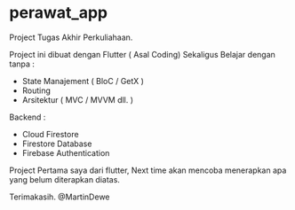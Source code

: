 # perawat_app

Project Tugas Akhir Perkuliahaan.

Project ini dibuat dengan Flutter ( Asal Coding) Sekaligus Belajar dengan tanpa :
- State Manajement ( BloC / GetX )
- Routing
- Arsitektur ( MVC / MVVM dll. )

Backend :
- Cloud Firestore
- Firestore Database
- Firebase Authentication

Project Pertama saya dari flutter, Next time akan mencoba menerapkan apa yang belum diterapkan diatas.

Terimakasih.
@MartinDewe
